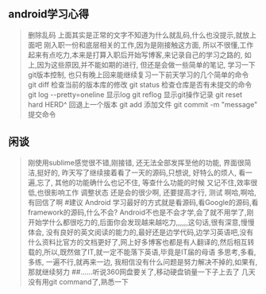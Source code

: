 ## android学习心得
> 删除乱码
> 上面其实是正常的文字不知道为什么就乱码,什么也没提示,就放上面吧
> 刚入职一份和底层相关的工作,因为是刚接触这方面, 所以不很懂,工作起来有点吃力,本来是打算入职后开始写博客,来记录自己的学习之路的,
> 如上,因为这些原因,并不能如期的进行, 但还是会做一些简单的笔记, 学习一下git版本控制, 也只有晚上回来能继续复习一下前天学习的几个简单的命令
> git diff 检查当前的版本库的修改
> git status 检查仓库是否有未提交的命令
> git log --pretty=oneline 显示log 
> git reflog 显示git操作记录
> git reset hard HERD^ 回退上一个版本
> git add 添加文件
> git commit -m "message" 提交命令
## 闲谈
> 刚使用sublime感觉很不错,刚接错, 还无法全部发挥至他的功能, 界面很简洁,挺好的,
> 昨天写了继续接着看了一天的源码,只想说, 好特么的烦人, 看一遍,忘了, 其他的功能确什么也记不住, 等查什么功能的时候 又记不住,效率很低,也很影响工作
> 调整状态
> 还是会的很少啊, 还要提高才行,
> 测试
> 啊哈,啊哈,有回信了啊
#建议
> Android 学习最好的方式就是看源码,看Google的源码,看framework的源码,什么不会? Android不也是不会才学,会了就不用学了,刚开始学什么都很吃力的,后面你会发现越来越吃力,,,,,,这句话,很有深意,慢慢体会,
> 没有良好的英文阅读的能力的,最好还是边学代码,边学习英语吧,没有什么资料比官方的文档更好了,网上好多博客也都是有人翻译的,然后相互转载的,所以,既然做了IT,就一定不能落下英语,毕竟是IT届的母语
> 多思考,多看,多练, 一遍不行,就再来一边, 我相信没有什么问题是努力解决不掉的,如果有,那就继续努力
##......听说360网盘要关了,移动硬盘销量一下子上去了
> 几天没有用git command了,熟悉一下
